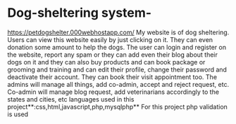 # Dog-sheltering system-
https://petdogshelter.000webhostapp.com/
My website is of dog sheltering. Users can view this website easily by just clicking on it. They can even donation some amount to help the dogs.  The user can login and register on the website, report any spam or they can add even their blog about their dogs on it and they can also buy products and can book package or grooming and training and can edit their profile, change their password and deactivate their account. They can book their visit appointment too. The admins will manage all things, add co-admin, accept and reject request, etc. Co-admin will manage blog request, add veterinarians accordingly to the states and cities, etc
 languages used in this project**:css,html,javascript,php,mysqlphp**
 For this project php validation is used 
